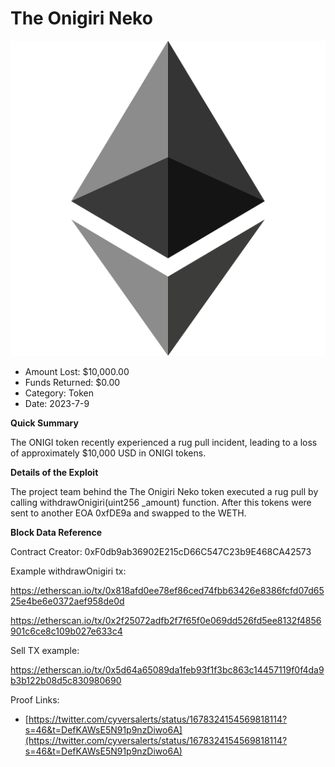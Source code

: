 # The Onigiri Neko
![The Onigiri Neko](/rektimages/The-Onigiri-Neko-project-scam.png)
- Amount Lost: $10,000.00
- Funds Returned: $0.00
- Category: Token
- Date: 2023-7-9

**Quick Summary**

The ONIGI  token recently experienced a rug pull incident, leading to a loss of approximately $10,000 USD in ONIGI tokens.

  


 **Details of the Exploit**

The project team behind the The Onigiri Neko token executed a rug pull by calling withdrawOnigiri(uint256 _amount) function. After this tokens were sent to another EOA 0xfDE9a and swapped to the WETH.

  


  


 **Block Data Reference**

Contract Creator: 0xF0db9ab36902E215cD66C547C23b9E468CA42573

Example withdrawOnigiri tx:

https://etherscan.io/tx/0x818afd0ee78ef86ced74fbb63426e8386fcfd07d6525e4be6e0372aef958de0d

https://etherscan.io/tx/0x2f25072adfb2f7f65f0e069dd526fd5ee8132f4856901c6ce8c109b027e633c4

Sell TX example:

https://etherscan.io/tx/0x5d64a65089da1feb93f1f3bc863c14457119f0f4da9b3b122b08d5c830980690


Proof Links:
- [https://twitter.com/cyversalerts/status/1678324154569818114?s=46&t=DefKAWsE5N91p9nzDiwo6A](https://twitter.com/cyversalerts/status/1678324154569818114?s=46&t=DefKAWsE5N91p9nzDiwo6A)


